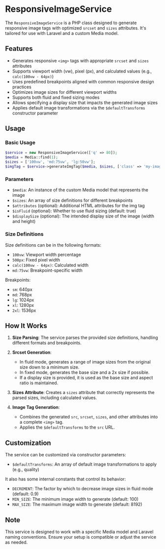 # ResponsiveImageService

The `ResponsiveImageService` is a PHP class designed to generate responsive image tags with optimized `srcset` and `sizes` attributes. It's tailored for use with Laravel and a custom Media model.

## Features

- Generates responsive `<img>` tags with appropriate `srcset` and `sizes` attributes
- Supports viewport width (vw), pixel (px), and calculated values (e.g., `calc(100vw - 64px)`)
- Uses predefined breakpoints aligned with common responsive design practices
- Optimizes image sizes for different viewport widths
- Supports both fluid and fixed sizing modes
- Allows specifying a display size that impacts the generated image sizes
- Applies default image transformations via the `$defaultTransforms` constructor parameter

## Usage

### Basic Usage

```php
$service = new ResponsiveImageService(['q' => 80]);
$media = Media::find(1); 
$sizes = ['100vw', 'md:75vw', 'lg:50vw'];
$imgTag = $service->generateImgTag($media, $sizes, ['class' => 'my-image'], true);
```

### Parameters

- `$media`: An instance of the custom Media model that represents the image
- `$sizes`: An array of size definitions for different breakpoints
- `$attributes` (optional): Additional HTML attributes for the img tag
- `$isFluid` (optional): Whether to use fluid sizing (default: true)
- `$displaySize` (optional): The intended display size of the image (width and height)

### Size Definitions

Size definitions can be in the following formats:

- `100vw`: Viewport width percentage
- `500px`: Fixed pixel width
- `calc(100vw - 64px)`: Calculated width
- `md:75vw`: Breakpoint-specific width

Breakpoints:
- `sm`: 640px
- `md`: 768px
- `lg`: 1024px
- `xl`: 1280px
- `2xl`: 1536px

## How It Works

1. **Size Parsing**: The service parses the provided size definitions, handling different formats and breakpoints.

2. **Srcset Generation**:
    - In fluid mode, generates a range of image sizes from the original size down to a minimum size.
    - In fixed mode, generates the base size and a 2x size if possible.
    - If a display size is provided, it is used as the base size and aspect ratio is maintained.

3. **Sizes Attribute**: Creates a `sizes` attribute that correctly represents the parsed sizes, including calculated values.

4. **Image Tag Generation**:
    - Combines the generated `src`, `srcset`, `sizes`, and other attributes into a complete `<img>` tag.
    - Applies the `$defaultTransforms` to the `src` URL.

## Customization

The service can be customized via constructor parameters:

- `$defaultTransforms`: An array of default image transformations to apply (e.g., quality)

It also has some internal constants that control its behavior:

- `DECREMENT`: The factor by which to decrease image sizes in fluid mode (default: 0.9)
- `MIN_SIZE`: The minimum image width to generate (default: 100)
- `MAX_SIZE`: The maximum image width to generate (default: 8192)

## Note

This service is designed to work with a specific Media model and Laravel naming conventions. Ensure your setup is compatible or adjust the service as needed.

